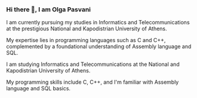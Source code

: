 ### Hi there 👋, I am Olga Pasvani

I am currently pursuing my studies in Informatics and Telecommunications at the prestigious National and Kapodistrian University of Athens.

My expertise lies in programming languages such as C and C++, complemented by a foundational understanding of Assembly language and SQL.

I am studying Informatics and Telecommunications at the National and Kapodistrian University of Athens.

My programming skills include C, C++, and I'm familiar with Assembly language and SQL basics.


<!--
**olgapasvani/olgapasvani** is a ✨ _special_ ✨ repository because its `README.md` (this file) appears on your GitHub profile.

Here are some ideas to get you started:

- 🔭 I’m currently working on ...
- 🌱 I’m currently learning ...
- 👯 I’m looking to collaborate on ...
- 🤔 I’m looking for help with ...
- 💬 Ask me about ...
- 📫 How to reach me: ...
- 😄 Pronouns: ...
- ⚡ Fun fact: ...
-->
